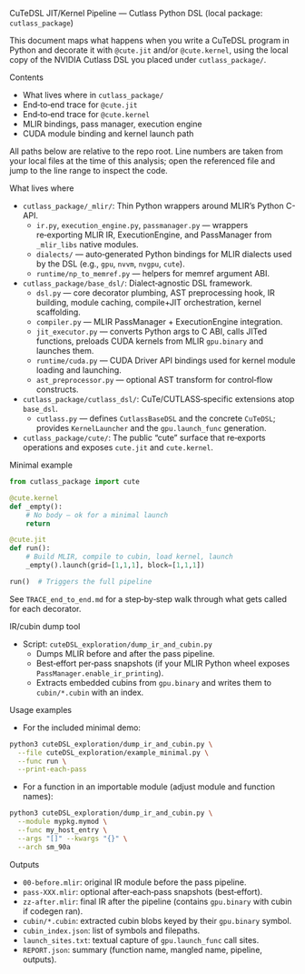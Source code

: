 CuTeDSL JIT/Kernel Pipeline — Cutlass Python DSL (local package: `cutlass_package`)

This document maps what happens when you write a CuTeDSL program in Python and decorate it with `@cute.jit` and/or `@cute.kernel`, using the local copy of the NVIDIA Cutlass DSL you placed under `cutlass_package/`.

Contents

- What lives where in `cutlass_package/`
- End‑to‑end trace for `@cute.jit`
- End‑to‑end trace for `@cute.kernel`
- MLIR bindings, pass manager, execution engine
- CUDA module binding and kernel launch path

All paths below are relative to the repo root. Line numbers are taken from your local files at the time of this analysis; open the referenced file and jump to the line range to inspect the code.

What lives where

- `cutlass_package/_mlir/`: Thin Python wrappers around MLIR’s Python C-API.
  - `ir.py`, `execution_engine.py`, `passmanager.py` — wrappers re‑exporting MLIR IR, ExecutionEngine, and PassManager from `_mlir_libs` native modules.
  - `dialects/` — auto‑generated Python bindings for MLIR dialects used by the DSL (e.g., `gpu`, `nvvm`, `nvgpu`, `cute`).
  - `runtime/np_to_memref.py` — helpers for memref argument ABI.
- `cutlass_package/base_dsl/`: Dialect‑agnostic DSL framework.
  - `dsl.py` — core decorator plumbing, AST preprocessing hook, IR building, module caching, compile+JIT orchestration, kernel scaffolding.
  - `compiler.py` — MLIR PassManager + ExecutionEngine integration.
  - `jit_executor.py` — converts Python args to C ABI, calls JITed functions, preloads CUDA kernels from MLIR `gpu.binary` and launches them.
  - `runtime/cuda.py` — CUDA Driver API bindings used for kernel module loading and launching.
  - `ast_preprocessor.py` — optional AST transform for control‑flow constructs.
- `cutlass_package/cutlass_dsl/`: CuTe/CUTLASS‑specific extensions atop `base_dsl`.
  - `cutlass.py` — defines `CutlassBaseDSL` and the concrete `CuTeDSL`; provides `KernelLauncher` and the `gpu.launch_func` generation.
- `cutlass_package/cute/`: The public “cute” surface that re‑exports operations and exposes `cute.jit` and `cute.kernel`.

Minimal example

```python
from cutlass_package import cute

@cute.kernel
def _empty():
    # No body — ok for a minimal launch
    return

@cute.jit
def run():
    # Build MLIR, compile to cubin, load kernel, launch
    _empty().launch(grid=[1,1,1], block=[1,1,1])

run()  # Triggers the full pipeline
```

See `TRACE_end_to_end.md` for a step‑by‑step walk through what gets called for each decorator.

IR/cubin dump tool

- Script: `cuteDSL_exploration/dump_ir_and_cubin.py`
  - Dumps MLIR before and after the pass pipeline.
  - Best‑effort per‑pass snapshots (if your MLIR Python wheel exposes `PassManager.enable_ir_printing`).
  - Extracts embedded cubins from `gpu.binary` and writes them to `cubin/*.cubin` with an index.

Usage examples

- For the included minimal demo:

```bash
python3 cuteDSL_exploration/dump_ir_and_cubin.py \
  --file cuteDSL_exploration/example_minimal.py \
  --func run \
  --print-each-pass
```

- For a function in an importable module (adjust module and function names):

```bash
python3 cuteDSL_exploration/dump_ir_and_cubin.py \
  --module mypkg.mymod \
  --func my_host_entry \
  --args "[]" --kwargs "{}" \
  --arch sm_90a
```

Outputs

- `00-before.mlir`: original IR module before the pass pipeline.
- `pass-XXX.mlir`: optional after‑each‑pass snapshots (best‑effort).
- `zz-after.mlir`: final IR after the pipeline (contains `gpu.binary` with cubin if codegen ran).
- `cubin/*.cubin`: extracted cubin blobs keyed by their `gpu.binary` symbol.
- `cubin_index.json`: list of symbols and filepaths.
- `launch_sites.txt`: textual capture of `gpu.launch_func` call sites.
- `REPORT.json`: summary (function name, mangled name, pipeline, outputs).

